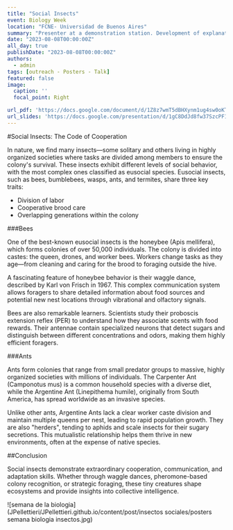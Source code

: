 ```yaml
---
title: "Social Insects"
event: Biology Week
location: "FCNE- Universidad de Buenos Aires"
summary: "Presenter at a demonstration station. Development of explanatory posters and oral presentation on social insects for the community."
date: "2023-08-08T00:00:00Z"
all_day: true
publishDate: "2023-08-08T00:00:00Z"
authors:
  - admin
tags: [outreach - Posters - Talk]
featured: false
image:
  caption: ''
  focal_point: Right

url_pdf: 'https://docs.google.com/document/d/1Z8z7wmT5dBHXynm1ug4sw0oKTsba2BCTe69YKcl5YBk/edit?usp=sharing'
url_slides: 'https://docs.google.com/presentation/d/1gC8DdJd8fw37SzcPF1PGM3L97jXIMtTBTyStiSMYqY4/edit?usp=drive_link'
---
```


#Social Insects: The Code of Cooperation

In nature, we find many insects—some solitary and others living in highly organized societies where tasks are divided among members to ensure the colony's survival. These insects exhibit different levels of social behavior, with the most complex ones classified as eusocial species. Eusocial insects, such as bees, bumblebees, wasps, ants, and termites, share three key traits:

- Division of labor
- Cooperative brood care
- Overlapping generations within the colony

###Bees

One of the best-known eusocial insects is the honeybee (Apis mellifera), which forms colonies of over 50,000 individuals. The colony is divided into castes: the queen, drones, and worker bees. Workers change tasks as they age—from cleaning and caring for the brood to foraging outside the hive.

A fascinating feature of honeybee behavior is their waggle dance, described by Karl von Frisch in 1967. This complex communication system allows foragers to share detailed information about food sources and potential new nest locations through vibrational and olfactory signals.

Bees are also remarkable learners. Scientists study their proboscis extension reflex (PER) to understand how they associate scents with food rewards. Their antennae contain specialized neurons that detect sugars and distinguish between different concentrations and odors, making them highly efficient foragers.

###Ants

Ants form colonies that range from small predator groups to massive, highly organized societies with millions of individuals. The Carpenter Ant (Camponotus mus) is a common household species with a diverse diet, while the Argentine Ant (Linepithema humile), originally from South America, has spread worldwide as an invasive species.

Unlike other ants, Argentine Ants lack a clear worker caste division and maintain multiple queens per nest, leading to rapid population growth. They are also "herders", tending to aphids and scale insects for their sugary secretions. This mutualistic relationship helps them thrive in new environments, often at the expense of native species.

##Conclusion

Social insects demonstrate extraordinary cooperation, communication, and adaptation skills. Whether through waggle dances, pheromone-based colony recognition, or strategic foraging, these tiny creatures shape ecosystems and provide insights into collective intelligence.

![semana de la biologia](JPellettieri/JPellettieri.github.io/content/post/insectos sociales/posters semana biologia insectos.jpg)
